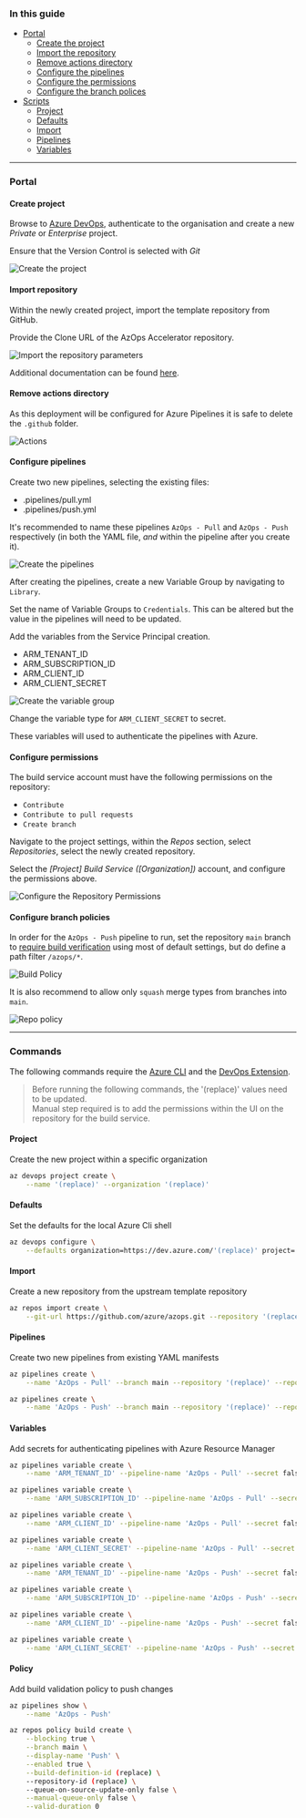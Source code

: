 ### In this guide

- [Portal](#portal)
  - [Create the project](#create-project)
  - [Import the repository](#import-repository)
  - [Remove actions directory](#remove-actions-directory)
  - [Configure the pipelines](#configure-pipelines)
  - [Configure the permissions](#configure-permissions)
  - [Configure the branch polices](#configure-branch-policies)
- [Scripts](#Scripts)
  - [Project](#project)
  - [Defaults](#defaults)
  - [Import](#import)
  - [Pipelines](#pipelines)
  - [Variables](#variables)

---

### Portal

#### Create project

Browse to [Azure DevOps](https://dev.azure.com), authenticate to the organisation and create a new _Private_ or _Enterprise_ project.

Ensure that the Version Control is selected with *Git*

![Create the project](./Media/Pipelines/Project-Creation.png)

#### Import repository

Within the newly created project, import the template repository from GitHub.

Provide the Clone URL of the AzOps Accelerator repository.

![Import the repository parameters](./Media/Pipelines/Import-Repository.png)

Additional documentation can be found [here](https://docs.microsoft.com/azure/devops/repos/git/import-git-repository).

#### Remove actions directory

As this deployment will be configured for Azure Pipelines it is safe to delete the `.github` folder.

![Actions](./Media/Pipelines/Delete-Actions.png)

#### Configure pipelines

Create two new pipelines, selecting the existing files:

- .pipelines/pull.yml
- .pipelines/push.yml

It's recommended to name these pipelines `AzOps - Pull` and `AzOps - Push` respectively (in both the YAML file, *and* within the pipeline after you create it).

![Create the pipelines](./Media/Pipelines/Pipeline-Creation.png)

After creating the pipelines, create a new Variable Group by navigating to `Library`.

Set the name of Variable Groups to `Credentials`. This can be altered but the value in the pipelines will need to be updated.

Add the variables from the Service Principal creation.

- ARM_TENANT_ID
- ARM_SUBSCRIPTION_ID
- ARM_CLIENT_ID
- ARM_CLIENT_SECRET

![Create the variable group](./Media/Pipelines/Variable-Group.png)

Change the variable type for `ARM_CLIENT_SECRET` to secret.

These variables will used to authenticate the pipelines with Azure.

#### Configure permissions

The build service account must have the following permissions on the repository:

- `Contribute`
- `Contribute to pull requests`
- `Create branch`

Navigate to the project settings, within the *Repos* section, select *Repositories*, select the newly created repository.

Select the *[Project] Build Service ([Organization])* account, and configure the permissions above.

![Configure the Repository Permissions](./Media/Pipelines/Repository-Permissions.png)

#### Configure branch policies

In order for the `AzOps - Push` pipeline to run, set the repository `main` branch to [require build verification](https://docs.microsoft.com/azure/devops/repos/git/branch-policies) using most of default settings, but do define a path filter `/azops/*`.

![Build Policy](./Media/Pipelines/Branch-Policies.png)

It is also recommend to allow only `squash` merge types from branches into `main`.

![Repo policy](./Media/Pipelines/Merge-Types.png)

---

### Commands

The following commands require the [Azure CLI](https://docs.microsoft.com/en-us/cli/azure/) and the [DevOps Extension](https://docs.microsoft.com/en-us/azure/devops/cli/?view=azure-devops).

> Before running the following commands, the '(replace)' values need to be updated.  
> Manual step required is to add the permissions within the UI on the repository for the build service.

#### Project

Create the new project within a specific organization

```bash
az devops project create \
    --name '(replace)' --organization '(replace)'
```

#### Defaults

Set the defaults for the local Azure Cli shell

```bash
az devops configure \
    --defaults organization=https://dev.azure.com/'(replace)' project='(replace)'
```

#### Import 

Create a new repository from the upstream template repository

```bash
az repos import create \
    --git-url https://github.com/azure/azops.git --repository '(replace)'
```

#### Pipelines 

Create two new pipelines from existing YAML manifests

```bash
az pipelines create \
    --name 'AzOps - Pull' --branch main --repository '(replace)' --repository-type tfsgit --yaml-path .pipelines/pull.yml

az pipelines create \
    --name 'AzOps - Push' --branch main --repository '(replace)' --repository-type tfsgit --yaml-path .pipelines/push.yml
```

#### Variables

Add secrets for authenticating pipelines with Azure Resource Manager

```bash
az pipelines variable create \
    --name 'ARM_TENANT_ID' --pipeline-name 'AzOps - Pull' --secret false --value '(replace)'

az pipelines variable create \
    --name 'ARM_SUBSCRIPTION_ID' --pipeline-name 'AzOps - Pull' --secret false --value '(replace)'

az pipelines variable create \
    --name 'ARM_CLIENT_ID' --pipeline-name 'AzOps - Pull' --secret false --value '(replace)'

az pipelines variable create \
    --name 'ARM_CLIENT_SECRET' --pipeline-name 'AzOps - Pull' --secret true --value '(replace)'

az pipelines variable create \
    --name 'ARM_TENANT_ID' --pipeline-name 'AzOps - Push' --secret false --value '(replace)'

az pipelines variable create \
    --name 'ARM_SUBSCRIPTION_ID' --pipeline-name 'AzOps - Push' --secret false --value '(replace)'

az pipelines variable create \
    --name 'ARM_CLIENT_ID' --pipeline-name 'AzOps - Push' --secret false --value '(replace)'

az pipelines variable create \
    --name 'ARM_CLIENT_SECRET' --pipeline-name 'AzOps - Push' --secret true --value '(replace)'
```

#### Policy

Add build validation policy to push changes

```bash
az pipelines show \
    --name 'AzOps - Push'

az repos policy build create \
    --blocking true \
    --branch main \
    --display-name 'Push' \
    --enabled true \
    --build-definition-id (replace) \
    --repository-id (replace) \
    --queue-on-source-update-only false \
    --manual-queue-only false \
    --valid-duration 0
```

